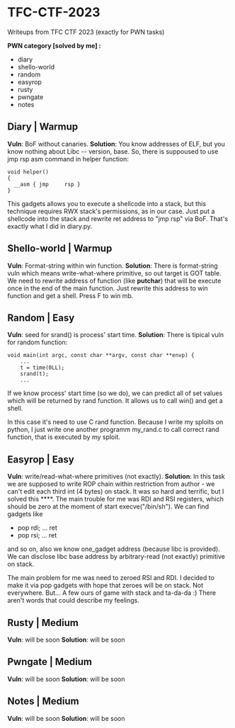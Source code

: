 # TFC-CTF-2023
Writeups from TFC CTF 2023 (exactly for PWN tasks)

**PWN category [solved by me] :**
- diary
- shello-world
- random
- easyrop
- rusty
- pwngate
- notes

## Diary | Warmup
**Vuln**: BoF without canaries.
**Solution**: You know addresses of ELF, but you know nothing about Libc -- version, base. So, there is suppoused to use jmp rsp asm command in helper function:

    void helper()
    {
      __asm { jmp     rsp }
    }

This gadgets allows you to execute a shellcode into a stack, but this technique requires  RWX stack's permissions, as in our case. Just put a shellcode into the stack and rewrite ret address to "jmp rsp" via BoF. That's exactly what I did in diary.py.

## Shello-world | Warmup
**Vuln**: Format-string within win function.
**Solution**: There is format-string vuln which means write-what-where primitive, so out target is GOT table. We need to rewrite address of function (like **putchar**) that will be execute once in the end of the main function. Just rewrite this address to win function and get a shell. Press F to win mb.

## Random | Easy
**Vuln**: seed for srand() is process' start time.
**Solution**: There is tipical vuln for random function:

    void main(int argc, const char **argv, const char **envp) {
	    ...
	    t = time(0LL);
	    srand(t);
	    ...

If we know process' start time (so we do), we can predict all of set values which will be returned by rand function. It allows us to call win() and get a shell.

In this case it's need to use C rand function. Because I write my sploits on python, I just write one another programm my_rand.c to call correct rand function, that is executed by my sploit.

## Easyrop | Easy
**Vuln**: write/read-what-where primitives (not exactly).
**Solution**: In this task we are supposed to write ROP chain within restriction from author - we can't edit each third int (4 bytes) on stack. It was so hard and terrific, but I solved this ****. The main trouble for me was RDI and RSI registers, which should be zero at the moment of start execve("/bin/sh"). We can find gadgets like
- pop rdi; ... ret
- pop rsi; ... ret

and so on, also we know one_gadget address (because libc is provided). We can disclose libc base address by arbitrary-read (not exactly) primitive on stack.

The main problem for me was need to zeroed RSI and RDI. I decided to make it via pop gadgets with hope that zeroes will be on stack. Not everywhere. But... A few ours of game with stack and ta-da-da :) There aren't words that could describe my feelings.
  
  ## Rusty | Medium
**Vuln**: will be soon
**Solution**: will be soon

 ## Pwngate | Medium
**Vuln**: will be soon
**Solution**: will be soon

 ## Notes | Medium
**Vuln**: will be soon
**Solution**: will be soon
